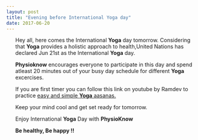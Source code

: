 ```yaml
---
layout: post
title: "Evening before International Yoga day"
date: 2017-06-20
---
```


<ul>
<p> Hey all, here comes the International <b>Yoga</b> day tomorrow. Considering that <b>Yoga</b> provides a holistic approach to health,United Nations has declared Jun 21st as the International <b>Yoga</b> day.</p>

<p><b>Physioknow</b> encourages everyone to participate in this day and spend atleast 20 minutes out of your busy day schedule for different <b>Yoga</b> excercises.</p>

<p>If you are first timer you can follow this link on youtube by Ramdev to practice <a href =" https://www.youtube.com/watch?v=c2Af9PGAiF8"> easy and simple <b>Yoga</b> aasanas.</a></p>

<p>Keep your mind cool and get set ready for tomorrow.</p>


<p> Enjoy International <b>Yoga</b> Day with <b>PhysioKnow</b> </p>


<p> <b>Be healthy, Be happy !!</b> </p>


